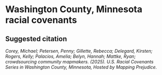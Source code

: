 # Washington County, Minnesota racial covenants

## Suggested citation

*Corey, Michael; Petersen, Penny; Gillette, Rebecca; Delegard, Kirsten; Rogers, Kelly; Palacios, Amelia; Belyn, Hannah; Mattke, Ryan; crowdsourcing community mapmakers. (2025). U.S. Racial Covenants Series in Washington County, Minnesota, Hosted by Mapping Prejudice.*